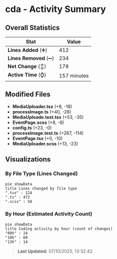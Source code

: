 # cda - Activity Summary 

## Overall Statistics

| Stat                   | Value                                                             |
| ---------------------- | ----------------------------------------------------------------- |
| **Lines Added** (➕)   | 412                                          |
| **Lines Removed** (➖) | 234                                        |
| **Net Change** (↕)    | 178                |
| **Active Time** (⌚)   | 157 minutes |


## Modified Files
- **MediaUploader.tsx** (+8, -18)
- **processImage.ts** (+40, -28)
- **MediaUploade.test.tsx** (+53, -35)
- **EventPage.scss** (+8, -6)
- **config.ts** (+23, -0)
- **processImage.test.ts** (+267, -114)
- **EventPage.tsx** (+0, -10)
- **MediaUploader.scss** (+13, -23)

## Visualizations

### By File Type (Lines Changed)

```mermaid
pie showData
title Lines changed by file type
".tsx" : 124
".ts" : 472
".scss" : 50
```

### By Hour (Estimated Activity Count)

```mermaid
pie showData
title Coding activity by hour (count of changes)
"09h" : 24
"10h" : 60
"13h" : 14
```


> **Last Updated:** 07/10/2025, 13:32:42